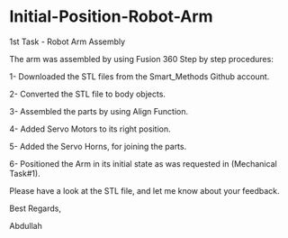 # Initial-Position-Robot-Arm
1st Task - Robot Arm Assembly  


The arm was assembled by using Fusion 360 Step by step procedures: 

1- Downloaded the STL files from the Smart_Methods Github account.

2- Converted the STL file to body objects.

3- Assembled the parts by using Align Function.

4- Added Servo Motors to its right position.

5- Added the Servo Horns, for joining the parts.

6- Positioned the Arm in its initial state as was requested in (Mechanical Task#1).

Please have a look at the STL file, and let me know about your feedback.

Best Regards,

Abdullah

